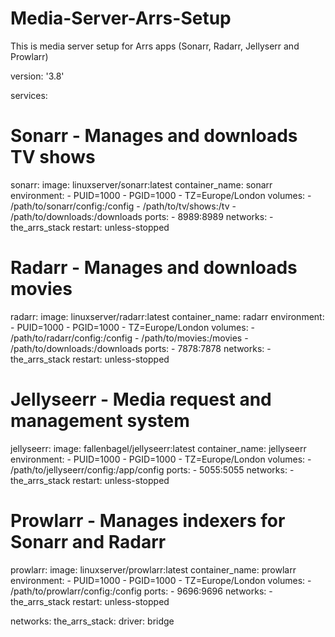 # Media-Server-Arrs-Setup
This is media server setup for Arrs apps (Sonarr, Radarr, Jellyserr and Prowlarr)

version: '3.8'

services:
  # Sonarr - Manages and downloads TV shows
  sonarr:
    image: linuxserver/sonarr:latest
    container_name: sonarr
    environment:
      - PUID=1000
      - PGID=1000
      - TZ=Europe/London
    volumes:
      - /path/to/sonarr/config:/config
      - /path/to/tv/shows:/tv
      - /path/to/downloads:/downloads
    ports:
      - 8989:8989
    networks:
      - the_arrs_stack
    restart: unless-stopped

  # Radarr - Manages and downloads movies
  radarr:
    image: linuxserver/radarr:latest
    container_name: radarr
    environment:
      - PUID=1000
      - PGID=1000
      - TZ=Europe/London
    volumes:
      - /path/to/radarr/config:/config
      - /path/to/movies:/movies
      - /path/to/downloads:/downloads
    ports:
      - 7878:7878
    networks:
      - the_arrs_stack
    restart: unless-stopped

  # Jellyseerr - Media request and management system
  jellyseerr:
    image: fallenbagel/jellyseerr:latest
    container_name: jellyseerr
    environment:
      - PUID=1000
      - PGID=1000
      - TZ=Europe/London
    volumes:
      - /path/to/jellyseerr/config:/app/config
    ports:
      - 5055:5055
    networks:
      - the_arrs_stack
    restart: unless-stopped

  # Prowlarr - Manages indexers for Sonarr and Radarr
  prowlarr:
    image: linuxserver/prowlarr:latest
    container_name: prowlarr
    environment:
      - PUID=1000
      - PGID=1000
      - TZ=Europe/London
    volumes:
      - /path/to/prowlarr/config:/config
    ports:
      - 9696:9696
    networks:
      - the_arrs_stack
    restart: unless-stopped

networks:
  the_arrs_stack:
    driver: bridge
